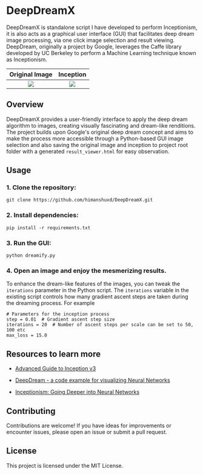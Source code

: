 # DeepDreamX

DeepDreamX is standalone script I have developed to perform Inceptionism, it is also acts as a graphical user interface (GUI) that facilitates deep dream image processing, via one click image selection and result viewing. DeepDream, originally a project by Google, leverages the Caffe library developed by UC Berkeley to perform a Machine Learning technique known as Inceptionism.

Original Image             |  Inception
:-------------------------:|:-------------------------:
![](https://raw.githubusercontent.com/himanshuxd/DeepDreamX/master/parallax.jpg)  |  ![](https://raw.githubusercontent.com/himanshuxd/DeepDreamX/master/parallax_dream.png)

## Overview
DeepDreamX provides a user-friendly interface to apply the deep dream algorithm to images, creating visually fascinating and dream-like renditions. The project builds upon Google's original deep dream concept and aims to make the process more accessible through a Python-based GUI image selection and also saving the original image and inception to project root folder with a generated `result_viewer.html` for easy observation.

## Usage
### 1. Clone the repository:

`git clone https://github.com/himanshuxd/DeepDreamX.git`

### 2. Install dependencies:

`pip install -r requirements.txt`

### 3. Run the GUI:

`python dreamify.py`

### 4. Open an image and enjoy the mesmerizing results.
To enhance the dream-like features of the images, you can tweak the `iterations` parameter in the Python script. The `iterations` variable in the existing script controls how many gradient ascent steps are taken during the dreaming process. For example

    # Parameters for the inception process
    step = 0.01  # Gradient ascent step size
    iterations = 20  # Number of ascent steps per scale can be set to 50, 100 etc
    max_loss = 15.0


## Resources to learn more

- [Advanced Guide to Inception v3](https://cloud.google.com/tpu/docs/inception-v3-advanced)

- [DeepDream - a code example for visualizing Neural Networks](https://ai.googleblog.com/2015/07/deepdream-code-example-for-visualizing.html)

- [Inceptionism: Going Deeper into Neural Networks](https://ai.googleblog.com/2015/06/inceptionism-going-deeper-into-neural.html)


## Contributing
Contributions are welcome! If you have ideas for improvements or encounter issues, please open an issue or submit a pull request.

## License
This project is licensed under the MIT License.
